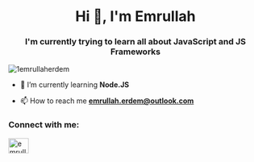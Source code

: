 <h1 align="center">Hi 👋, I'm Emrullah</h1>
<h3 align="center">I'm currently trying to learn all about JavaScript and JS Frameworks</h3>

<p align="left"> <img src="https://komarev.com/ghpvc/?username=1emrullaherdem&label=Profile%20views&color=0e75b6&style=flat" alt="1emrullaherdem" /> </p>

- 🌱 I’m currently learning **Node.JS**

- 📫 How to reach me **emrullah.erdem@outlook.com**

<h3 align="left">Connect with me:</h3>
<p align="left">
<a href="https://linkedin.com/in/emrullaherdem" target="blank"><img align="center" src="https://raw.githubusercontent.com/rahuldkjain/github-profile-readme-generator/master/src/images/icons/Social/linked-in-alt.svg" alt="emrullaherdem" height="30" width="40" /></a>
</p>
